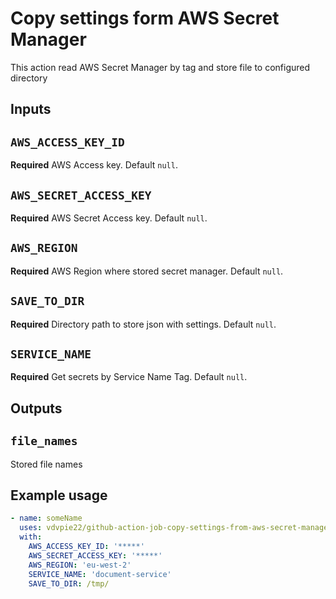 # Copy settings form AWS Secret Manager

This action read AWS Secret Manager by tag and store file to configured directory 

## Inputs

## `AWS_ACCESS_KEY_ID`

**Required** AWS Access key.  Default `null`.

## `AWS_SECRET_ACCESS_KEY`

**Required** AWS Secret Access key.  Default `null`.

## `AWS_REGION`

**Required** AWS Region where stored secret manager.  Default `null`.


## `SAVE_TO_DIR`

**Required** Directory path to store json with settings.  Default `null`.

## `SERVICE_NAME`

**Required** Get secrets by Service Name Tag.  Default `null`.

## Outputs

## `file_names`

Stored file names

## Example usage

```yaml
- name: someName 
  uses: vdvpie22/github-action-job-copy-settings-from-aws-secret-manager@v1.0.0
  with:   
    AWS_ACCESS_KEY_ID: '*****'
    AWS_SECRET_ACCESS_KEY: '*****'
    AWS_REGION: 'eu-west-2'
    SERVICE_NAME: 'document-service'
    SAVE_TO_DIR: /tmp/

```
